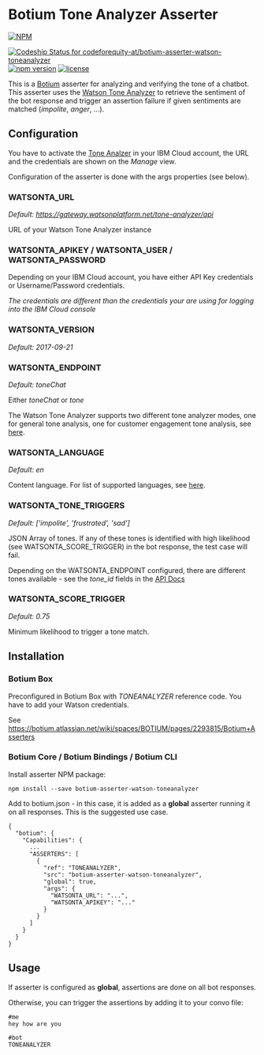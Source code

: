 # Botium Tone Analyzer Asserter

[![NPM](https://nodei.co/npm/botium-asserter-watson-toneanalyzer.png?downloads=true&downloadRank=true&stars=true)](https://nodei.co/npm/botium-asserter-watson-toneanalyzer/)

[![Codeship Status for codeforequity-at/botium-asserter-watson-toneanalyzer](https://app.codeship.com/projects/f89bd380-cfc2-0137-830b-02b9098a259a/status?branch=master)](https://app.codeship.com/projects/369177)
[![npm version](https://badge.fury.io/js/botium-asserter-watson-toneanalyzer.svg)](https://badge.fury.io/js/botium-asserter-watson-toneanalyzer)
[![license](https://img.shields.io/github/license/mashape/apistatus.svg)]()

This is a [Botium](https://github.com/codeforequity-at/botium-core) asserter for analyzing and verifying the tone of a chatbot. This asserter uses the [Watson Tone Analyzer](https://www.ibm.com/watson/services/tone-analyzer/) to retrieve the sentiment of the bot response and trigger an assertion failure if given sentiments are matched (_impolite_, _anger_, ...).

## Configuration

You have to activate the [Tone Analzer](https://www.ibm.com/watson/services/tone-analyzer/) in your IBM Cloud account, the URL and the credentials are shown on the _Manage_ view.

Configuration of the asserter is done with the args properties (see below).

### WATSONTA_URL
_Default: https://gateway.watsonplatform.net/tone-analyzer/api_

URL of your Watson Tone Analyzer instance

### WATSONTA_APIKEY / WATSONTA_USER / WATSONTA_PASSWORD
Depending on your IBM Cloud account, you have either API Key credentials or Username/Password credentials. 

_The credentials are different than the credentials your are using for logging into the IBM Cloud console_

### WATSONTA_VERSION
_Default: 2017-09-21_

### WATSONTA_ENDPOINT
_Default: toneChat_

Either _toneChat_ or _tone_

The Watson Tone Analyzer supports two different tone analyzer modes, one for general tone analysis, one for customer engagement tone analysis, see [here](https://cloud.ibm.com/apidocs/tone-analyzer).

### WATSONTA_LANGUAGE
_Default: en_

Content language. For list of supported languages, see [here](https://cloud.ibm.com/apidocs/tone-analyzer).

### WATSONTA_TONE_TRIGGERS
_Default: ['impolite', 'frustrated', 'sad']_

JSON Array of tones. If any of these tones is identified with high likelihood (see WATSONTA_SCORE_TRIGGER) in the bot response, the test case will fail.

Depending on the WATSONTA_ENDPOINT configured, there are different tones available - see the _tone\_id_ fields in the [API Docs](https://cloud.ibm.com/apidocs/tone-analyzer)

### WATSONTA_SCORE_TRIGGER
_Default: 0.75_

Minimum likelihood to trigger a tone match.

## Installation

### Botium Box

Preconfigured in Botium Box with *TONEANALYZER* reference code. You have to add your Watson credentials.

See https://botium.atlassian.net/wiki/spaces/BOTIUM/pages/2293815/Botium+Asserters

### Botium Core / Botium Bindings / Botium CLI

Install asserter NPM package:

    npm install --save botium-asserter-watson-toneanalyzer

Add to botium.json - in this case, it is added as a **global** asserter running it on all responses. This is the suggested use case.

```
{
  "botium": {
    "Capabilities": {
      ...
      "ASSERTERS": [
        {
          "ref": "TONEANALYZER",
          "src": "botium-asserter-watson-toneanalyzer",
          "global": true,
          "args": {
            "WATSONTA_URL": "...",
            "WATSONTA_APIKEY": "..."
          }          
        }
      ]
    }
  }
}
```

## Usage
If asserter is configured as **global**, assertions are done on all bot responses.

Otherwise, you can trigger the assertions by adding it to your convo file:

```
#me
hey how are you

#bot
TONEANALYZER
```
